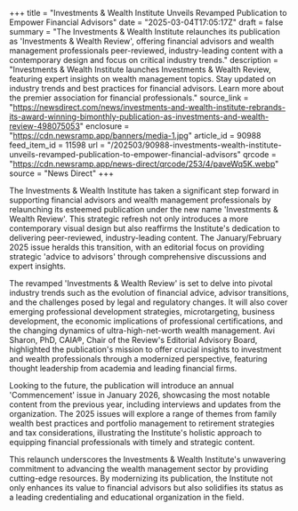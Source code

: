 +++
title = "Investments & Wealth Institute Unveils Revamped Publication to Empower Financial Advisors"
date = "2025-03-04T17:05:17Z"
draft = false
summary = "The Investments & Wealth Institute relaunches its publication as 'Investments & Wealth Review', offering financial advisors and wealth management professionals peer-reviewed, industry-leading content with a contemporary design and focus on critical industry trends."
description = "Investments & Wealth Institute launches Investments & Wealth Review, featuring expert insights on wealth management topics. Stay updated on industry trends and best practices for financial advisors. Learn more about the premier association for financial professionals."
source_link = "https://newsdirect.com/news/investments-and-wealth-institute-rebrands-its-award-winning-bimonthly-publication-as-investments-and-wealth-review-498075053"
enclosure = "https://cdn.newsramp.app/banners/media-1.jpg"
article_id = 90988
feed_item_id = 11598
url = "/202503/90988-investments-wealth-institute-unveils-revamped-publication-to-empower-financial-advisors"
qrcode = "https://cdn.newsramp.app/news-direct/qrcode/253/4/paveWq5K.webp"
source = "News Direct"
+++

<p>The Investments & Wealth Institute has taken a significant step forward in supporting financial advisors and wealth management professionals by relaunching its esteemed publication under the new name 'Investments & Wealth Review'. This strategic refresh not only introduces a more contemporary visual design but also reaffirms the Institute's dedication to delivering peer-reviewed, industry-leading content. The January/February 2025 issue heralds this transition, with an editorial focus on providing strategic 'advice to advisors' through comprehensive discussions and expert insights.</p><p>The revamped 'Investments & Wealth Review' is set to delve into pivotal industry trends such as the evolution of financial advice, advisor transitions, and the challenges posed by legal and regulatory changes. It will also cover emerging professional development strategies, microtargeting, business development, the economic implications of professional certifications, and the changing dynamics of ultra-high-net-worth wealth management. Avi Sharon, PhD, CAIA®, Chair of the Review's Editorial Advisory Board, highlighted the publication's mission to offer crucial insights to investment and wealth professionals through a modernized perspective, featuring thought leadership from academia and leading financial firms.</p><p>Looking to the future, the publication will introduce an annual 'Commencement' issue in January 2026, showcasing the most notable content from the previous year, including interviews and updates from the organization. The 2025 issues will explore a range of themes from family wealth best practices and portfolio management to retirement strategies and tax considerations, illustrating the Institute's holistic approach to equipping financial professionals with timely and strategic content.</p><p>This relaunch underscores the Investments & Wealth Institute's unwavering commitment to advancing the wealth management sector by providing cutting-edge resources. By modernizing its publication, the Institute not only enhances its value to financial advisors but also solidifies its status as a leading credentialing and educational organization in the field.</p>